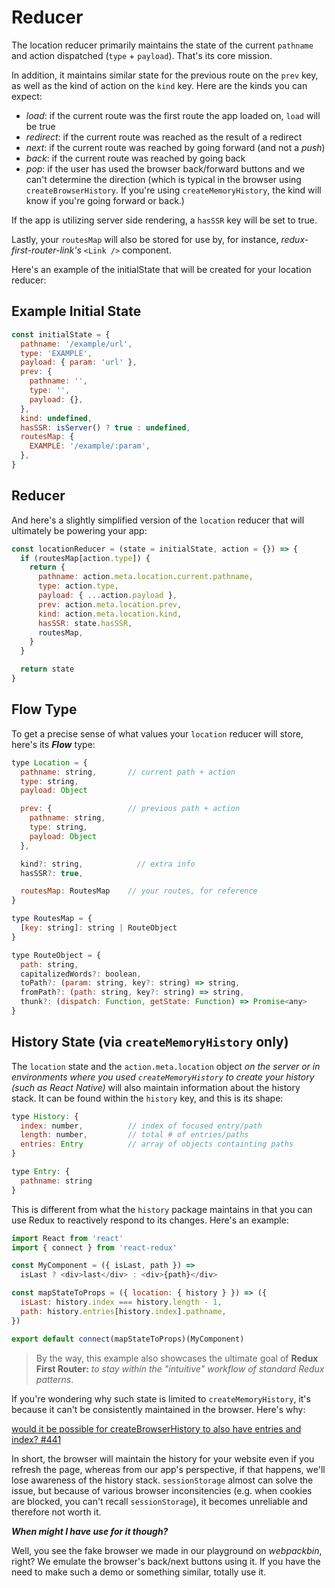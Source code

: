 # Reducer

The location reducer primarily maintains the state of the current `pathname` and
action dispatched (`type` + `payload`). That's its core mission.

In addition, it maintains similar state for the previous route on the `prev`
key, as well as the kind of action on the `kind` key. Here are the kinds you can
expect:

- _load_: if the current route was the first route the app loaded on, `load`
  will be true
- _redirect_: if the current route was reached as the result of a redirect
- _next_: if the current route was reached by going forward (and not a _push_)
- _back_: if the current route was reached by going back
- _pop_: if the user has used the browser back/forward buttons and we can't
  determine the direction (which is typical in the browser using
  `createBrowserHistory`. If you're using `createMemoryHistory`, the kind will
  know if you're going forward or back.)

If the app is utilizing server side rendering, a `hasSSR` key will be set to
true.

Lastly, your `routesMap` will also be stored for use by, for instance,
_redux-first-router-link's_ `<Link />` component.

Here's an example of the initialState that will be created for your location
reducer:

## Example Initial State

```javascript
const initialState = {
  pathname: '/example/url',
  type: 'EXAMPLE',
  payload: { param: 'url' },
  prev: {
    pathname: '',
    type: '',
    payload: {},
  },
  kind: undefined,
  hasSSR: isServer() ? true : undefined,
  routesMap: {
    EXAMPLE: '/example/:param',
  },
}
```

## Reducer

And here's a slightly simplified version of the `location` reducer that will
ultimately be powering your app:

```javascript
const locationReducer = (state = initialState, action = {}) => {
  if (routesMap[action.type]) {
    return {
      pathname: action.meta.location.current.pathname,
      type: action.type,
      payload: { ...action.payload },
      prev: action.meta.location.prev,
      kind: action.meta.location.kind,
      hasSSR: state.hasSSR,
      routesMap,
    }
  }

  return state
}
```

## Flow Type

To get a precise sense of what values your `location` reducer will store, here's
its **_Flow_** type:

```javascript
type Location = {
  pathname: string,       // current path + action
  type: string,
  payload: Object

  prev: {                 // previous path + action
    pathname: string,
    type: string,
    payload: Object
  },

  kind?: string,            // extra info
  hasSSR?: true,

  routesMap: RoutesMap    // your routes, for reference
}

type RoutesMap = {
  [key: string]: string | RouteObject
}

type RouteObject = {
  path: string,
  capitalizedWords?: boolean,
  toPath?: (param: string, key?: string) => string,
  fromPath?: (path: string, key?: string) => string,
  thunk?: (dispatch: Function, getState: Function) => Promise<any>
}
```

## History State (via `createMemoryHistory` only)

The `location` state and the `action.meta.location` object _on the server or in
environments where you used `createMemoryHistory` to create your history (such
as React Native)_ will also maintain information about the history stack. It can
be found within the `history` key, and this is its shape:

```javascript
type History: {
  index: number,          // index of focused entry/path
  length: number,         // total # of entries/paths
  entries: Entry          // array of objects containting paths
}

type Entry: {
  pathname: string
}
```

This is different from what the `history` package maintains in that you can use
Redux to reactively respond to its changes. Here's an example:

```js
import React from 'react'
import { connect } from 'react-redux'

const MyComponent = ({ isLast, path }) =>
  isLast ? <div>last</div> : <div>{path}</div>

const mapStateToProps = ({ location: { history } }) => ({
  isLast: history.index === history.length - 1,
  path: history.entries[history.index].pathname,
})

export default connect(mapStateToProps)(MyComponent)
```

> By the way, this example also showcases the ultimate goal of **Redux First
> Router:** _to stay within the "intuitive" workflow of standard Redux
> patterns_.

If you're wondering why such state is limited to `createMemoryHistory`, it's
because it can't be consistently maintained in the browser. Here's why:

[would it be possible for createBrowserHistory to also have entries and index? #441](https://github.com/ReactTraining/history/issues/441)

In short, the browser will maintain the history for your website even if you
refresh the page, whereas from our app's perspective, if that happens, we'll
lose awareness of the history stack. `sessionStorage` almost can solve the
issue, but because of various browser inconsitencies (e.g. when cookies are
blocked, you can't recall `sessionStorage`), it becomes unreliable and therefore
not worth it.

**_When might I have use for it though?_**

Well, you see the fake browser we made in our playground on _webpackbin_, right?
We emulate the browser's back/next buttons using it. If you have the need to
make such a demo or something similar, totally use it.
